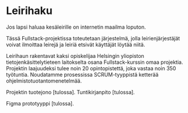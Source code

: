 # Leirihaku
Jos lapsi haluaa kesäleirille on internetin maailma loputon. 

Tässä Fullstack-projektissa toteutetaan järjestelmä, jolla leirienjärjestäjät voivat ilmoittaa leirejä ja leiriä etsivät käyttäjät löytää niitä.

Leirihaun rakentavat kaksi opiskelijaa Helsingin yliopiston tietojenkäsittelytieteen laitokselta osana Fullstack-kurssin omaa projektia. Projektin laajuudeksi tulee noin 20 opintopistettä, joka vastaa noin 350 työtuntia. Noudatamme prosessissa SCRUM-tyyppistä ketterää ohjelmistotuotantomenetelmää. 

Projektin tuotejono [tulossa].
Tuntikirjanpito [tulossa].

Figma prototyyppi [tulossa].


